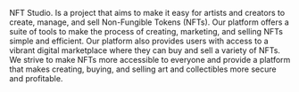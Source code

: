 NFT Studio.
Is a project that aims to make it easy for artists and creators to create, manage, and sell Non-Fungible Tokens (NFTs). Our platform offers a suite of tools to make the process of creating, marketing, and selling NFTs simple and efficient. Our platform also provides users with access to a vibrant digital marketplace where they can buy and sell a variety of NFTs. We strive to make NFTs more accessible to everyone and provide a platform that makes creating, buying, and selling art and collectibles more secure and profitable.
